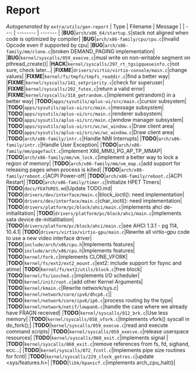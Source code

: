 # Report
*Autogenerated by `extra/utils/gen-report`*
| Type | Filename | Message |
| ---: | -------- | ------- |
|**BUG**|`arch/x86_64/startup.S`|stack not aligned when code is optimized by compiler|
|**BUG**|`arch/x86-family/cpu/cpu.c`|Invalid Opcode even if supported by cpu|
|**BUG**|`arch/x86-family/mm/clone.c`|broken DEMAND_PAGING implementation|
|**BUG**|`kernel/syscalls/059_execve.c`|musl write on non-writable segment on pthread_create()|
|**HACK**|`kernel/syscalls/297_rt_tgsigqueueinfo.c`|not sure, check later...|
|**FIXME**|`drivers/virtio/virtio-console/main.c`|change values|
|**FIXME**|`kernel/fs/tmpfs/tmpfs_readdir.c`|find a better way|
|**FIXME**|`kernel/syscalls/141_setpriority.c`|check for superuser|
|**FIXME**|`kernel/syscalls/202_futex.c`|return a valid error|
|**FIXME**|`kernel/syscalls/318_getrandom.c`|implement getrandom() in a better way|
|**TODO**|`apps/sysutils/aplus-ui/src/main.c`|cursor subsystem|
|**TODO**|`apps/sysutils/aplus-ui/src/main.c`|message subsystem|
|**TODO**|`apps/sysutils/aplus-ui/src/main.c`|renderer subsystem|
|**TODO**|`apps/sysutils/aplus-ui/src/main.c`|window manager subsystem|
|**TODO**|`apps/sysutils/aplus-ui/src/wc/wc_window.c`|Draw client area|
|**TODO**|`apps/sysutils/aplus-ui/src/wc/wc_window.c`|Draw client area|
|**TODO**|`arch/x86-family/intr.c`|Handle NMI Interrupts|
|**TODO**|`arch/x86-family/intr.c`|Handle User Exception|
|**TODO**|`arch/x86-family/mm/pagefault.c`|implement X86_MMU_PG_AP_TP_MMAP|
|**TODO**|`arch/x86-family/mm/vm_lock.c`|implement a better way to lock a region of memory|
|**TODO**|`arch/x86-family/mm/vm_map.c`|add support for releasing pages when process is killed|
|**TODO**|`arch/x86-family/reboot.c`|ACPI Power-off|
|**TODO**|`arch/x86-family/reboot.c`|ACPI Restart|
|**TODO**|`arch/x86-family/timer.c`|Initialize HPET Timers|
|**TODO**|`docs/FEATURES.md`|Update TODO.md|
|**TODO**|`drivers/dev/interface/main.c`|block_ioctl(): need implementation|
|**TODO**|`drivers/dev/interface/main.c`|char_ioctl(): need implementation|
|**TODO**|`drivers/platform/pc/block/ahci/main.c`|implements ahci de-initialitation|
|**TODO**|`drivers/platform/pc/block/ahci/main.c`|implements sata device de-initialitiation|
|**TODO**|`drivers/platform/pc/block/ahci/main.c`|see AHCI 1.3.1 - pg 114, 10.4.1|
|**TODO**|`drivers/virtio/virtio-gpu/main.c`|Rewrite all virtio-gpu code to use a new video interface driver|
|**TODO**|`include/arch/x86/cpu.h`|Implements features|
|**TODO**|`include/arch/x86/cpu.h`|Implements features|
|**TODO**|`kernel/fork.c`|implements CLONE_VFORK|
|**TODO**|`kernel/fs/ext2/ext2_mount.c`|ext2: include support for fsync and atime|
|**TODO**|`kernel/fs/ext2/utils/block.c`|free block|
|**TODO**|`kernel/fs/iosched.c`|implements I/O scheduler|
|**TODO**|`kernel/init/root.c`|add other Kernel Arguments|
|**TODO**|`kernel/kmain.c`|Rewrite network/sys.c|
|**TODO**|`kernel/network/core/ipv6/dhcp6.c`||
|**TODO**|`kernel/network/core/ipv6/ip6.c`|process routing by the type|
|**TODO**|`kernel/network/netif/lowpan6.c`|handle the case where we already have FRAGN received|
|**TODO**|`kernel/syscalls/012_brk.c`|Use less memory|
|**TODO**|`kernel/syscalls/058_vfork.c`|Implements vfork() syscall in do_fork();|
|**TODO**|`kernel/syscalls/059_execve.c`|read and execute command scripts|
|**TODO**|`kernel/syscalls/059_execve.c`|release userspace resources|
|**TODO**|`kernel/syscalls/060_exit.c`|implements signal     |
|**TODO**|`kernel/syscalls/060_exit.c`|remove references from fs, fd, sighand, ecc...|
|**TODO**|`kernel/syscalls/072_fcntl.c`|Implements pipe size routines for fcntl|
|**TODO**|`kernel/syscalls/229_clock_getres.c`|update <sys/features.h>|
|**TODO**|`libk/kpanicf.c`|implements arch_cpu_halt()|
